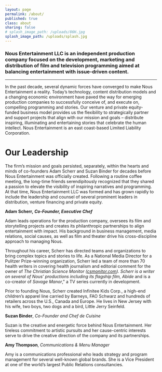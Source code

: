 ```yaml
---
layout: page
permalink: /about/
published: true
class: about
sharing: false
# splash_image_path: /uploads/86H.jpg
splash_image_path: /uploads/splash.jpg
---
```

### Nous Entertainment LLC is an independent production company focused on the development, marketing and distribution of film and television programming aimed at balancing entertainment with issue-driven content.

---

In the past decade, several dynamic forces have converged to make Nous Entertainment a reality. Today’s technology, content distribution models and a changing economic environment have paved the way for emerging production companies to successfully conceive of, and execute on, compelling programming and stories.
Our venture and private equity-funded business model provides us the flexibility to strategically partner and support projects that align with our mission and goals – distribute inspiring, illuminating and entertaining stories that celebrate the human intellect.
Nous Entertainment is an east coast-based Limited Liability Corporation.

# Our Leadership

The firm’s mission and goals persisted, separately, within the hearts and minds of co-founders Adam Scherr and Suzan Binder for decades before Nous Entertainment was officially created. Following a routine coffee meeting, the long-time friends serendipitously recognized that they shared a passion to elevate the visibility of inspiring narratives and programming. At that time, Nous Entertainment LLC was formed and has grown rapidly to include the leadership and counsel of several prominent leaders in distribution, venture financing and private equity.


**Adam** **Scherr,** **_Co-Founder, Executive Chef_**

Adam leads operations for the production company, oversees its film and storytelling projects and creates its philanthropic partnerships to align entertainment with impact. His background in business management, media relations, social causes, as well as film and theater drive his cross-discipline approach to managing Nous. 

Throughout his career, Scherr has directed teams and organizations to bring complex topics and stories to life. As a National Media Director for a Pulitzer Prize-winning organization, Scherr led a team of more than 70 health writers in covering health journalism and editorial comment for the owner of _The Christian Science Monitor _([csmonitor.com]()).  Scherr is a writer on several of Nous’ productions including its flagship film,_ Abide_ and is a co-creator of _Savage Manor_," a TV series currently in development.

Prior to founding Nous, Scherr created Infinitee Kids Corp., a high-end children’s apparel line carried by Barneys, FAO Schwarz and hundreds of retailers across the U.S., Canada and Europe. He lives in New Jersey with his wife, two boys, two dogs and a bird, Little Jerry Seinfeld.

**Suzan Binder**, _Co-Founder and Chef de Cuisine_

Suzan is the creative and energetic force behind Nous Entertainment. Her tireless commitment to artistic pursuits and her cause-centric interests serve to drive the creative direction of the company and its partnerships.


**Amy Thompson**, _Communications & Menu Manager_

Amy is a communications professional who leads strategy and program management for several well-known global brands. She is a Vice President at one of the world’s largest Public Relations consultancies.
